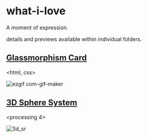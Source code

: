 # what-i-love

A moment of expression.

details and previews available within individual folders.

## [Glassmorphism Card](https://github.com/mattverse/what-i-love/tree/main/glassmorphism-card-hover)
<html, css>

![ezgif com-gif-maker](https://user-images.githubusercontent.com/45252226/116805587-78fe2b80-ab62-11eb-8776-a0ac7d0099b1.gif)

## [3D Sphere System](https://github.com/mattverse/what-i-love/tree/main/sphere-system)
<processing 4>

![3d_sr](https://user-images.githubusercontent.com/45252226/165346693-cd37f060-5c13-445a-b921-1dc750bef1f8.gif)
